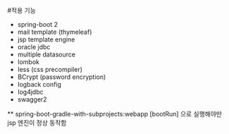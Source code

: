 #적용 기능

* spring-boot 2
* mail template (thymeleaf)
* jsp template engine
* oracle jdbc
* multiple datasource
* lombok
* less (css precompiler)
* BCrypt (password encryption)
* logback config
* log4jdbc
* swagger2

** spring-boot-gradle-with-subprojects:webapp [bootRun] 으로 실행해야만 jsp 엔진이 정상 동작함